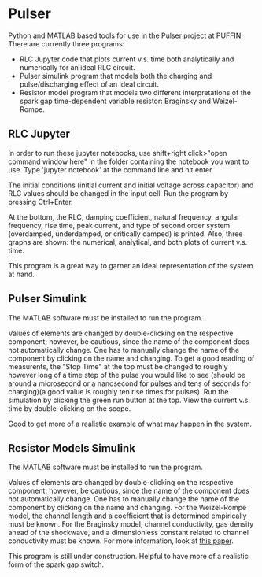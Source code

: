 # Pulser
Python and MATLAB based tools for use in the Pulser project at PUFFIN. There are currently three programs:
  - RLC Jupyter code that plots current v.s. time both analytically and numerically for an ideal RLC circuit.
  - Pulser simulink program that models both the charging and pulse/discharging effect of an ideal circuit.
  - Resistor model program that models two different interpretations of the spark gap time-dependent variable resistor: Braginsky and Weizel-Rompe.

## RLC Jupyter
In order to run these jupyter notebooks, use shift+right click>"open command window here" in the folder containing the notebook you want to use. Type 'jupyter notebook' at the command line and hit enter.

The initial conditions (initial current and initial voltage across capacitor) and RLC values should be changed in the input cell. Run the program by pressing Ctrl+Enter.

At the bottom, the RLC, damping coefficient, natural frequency, angular frequency, rise time, peak current, and type of second order system (overdamped, underdamped, or critically damped) is printed. Also, three graphs are shown: the numerical, analytical, and both plots of current v.s. time.

This program is a great way to garner an ideal representation of the system at hand.

## Pulser Simulink
The MATLAB software must be installed to run the program.

Values of elements are changed by double-clicking on the respective component; however, be cautious, since the name of the component does not automatically change. One has to manually change the name of the component by clicking on the name and changing. To get a good reading of measurents, the "Stop Time" at the top must be changed to roughly however long of a time step of the pulse you would like to see (should be around a microsecond or a nanosecond for pulses and tens of seconds for charging)(a good value is roughly ten rise times for pulses). Run the simulation by clicking the green run button at the top. View the current v.s. time by double-clicking on the scope.

Good to get more of a realistic example of what may happen in the system.

## Resistor Models Simulink
The MATLAB software must be installed to run the program.

Values of elements are changed by double-clicking on the respective component; however, be cautious, since the name of the component does not automatically change. One has to manually change the name of the component by clicking on the name and changing. For the Weizel-Rompe model, the channel length and a coefficient that is determined empirically must be known. For the Braginsky model, channel conductivity, gas density ahead of the shockwave, and a dimensionless constant related to channel conductivity must be known. For more information, look at [this paper](https://www.researchgate.net/publication/272255962_Energy_loss_in_spark_gap_switches).

This program is still under construction. Helpful to have more of a realistic form of the spark gap switch.
